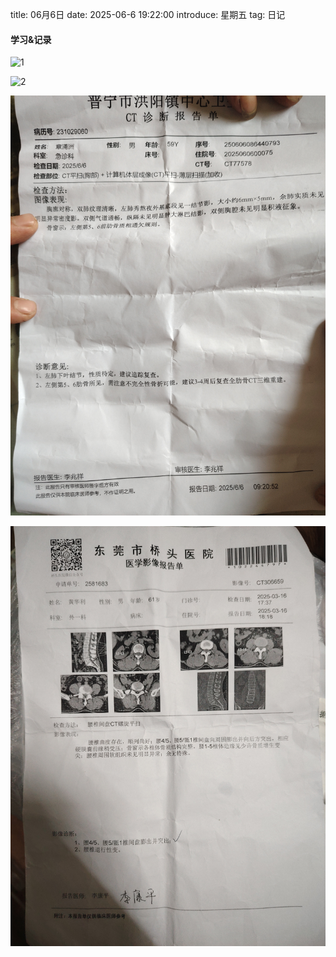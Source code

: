title: 06月6日
date: 2025-06-6 19:22:00
introduce: 星期五
tag: 日记

#### 学习&记录
![1](/static/img/2025/06/6/1.jpg)

![2](/static/img/2025/06/6/2.jpg)

![3](/static/img/2025/06/6/3.jpg)

![4](/static/img/2025/06/6/4.jpg)

